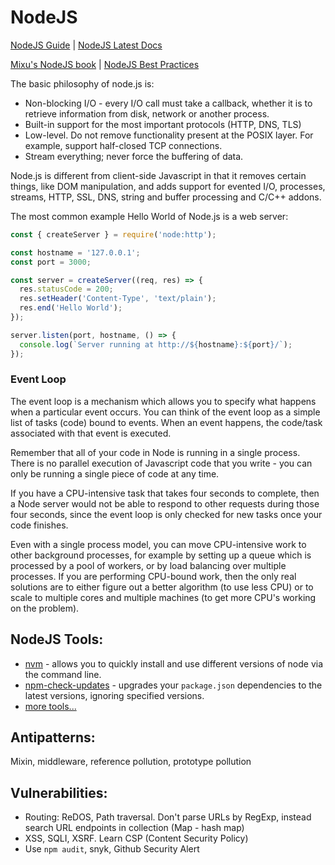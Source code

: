 
# NodeJS

[NodeJS Guide](https://nodejs.org/en/learn/getting-started/introduction-to-nodejs) | [NodeJS Latest Docs](https://nodejs.org/docs/latest/api/)

[Mixu's NodeJS book](https://book.mixu.net/node/single.html) | [NodeJS Best Practices](https://github.com/goldbergyoni/nodebestpractices)

The basic philosophy of node.js is:
- Non-blocking I/O - every I/O call must take a callback, whether it is to retrieve information from disk, network or another process.
- Built-in support for the most important protocols (HTTP, DNS, TLS)
- Low-level. Do not remove functionality present at the POSIX layer. For example, support half-closed TCP connections.
- Stream everything; never force the buffering of data.

Node.js is different from client-side Javascript in that it removes certain things,
like DOM manipulation, and adds support for evented I/O, processes, streams, HTTP, SSL, DNS, string and buffer processing and C/C++ addons.

The most common example Hello World of Node.js is a web server:
```js
const { createServer } = require('node:http');

const hostname = '127.0.0.1';
const port = 3000;

const server = createServer((req, res) => {
  res.statusCode = 200;
  res.setHeader('Content-Type', 'text/plain');
  res.end('Hello World');
});

server.listen(port, hostname, () => {
  console.log(`Server running at http://${hostname}:${port}/`);
});
```

### Event Loop

The event loop is a mechanism which allows you to specify what happens when a particular event occurs.
You can think of the event loop as a simple list of tasks (code) bound to events.
When an event happens, the code/task associated with that event is executed.

Remember that all of your code in Node is running in a single process.
There is no parallel execution of Javascript code that you write - you can only be running a single piece of code at any time.

If you have a CPU-intensive task that takes four seconds to complete, then a Node server would not be able to respond to other requests during those four seconds,
since the event loop is only checked for new tasks once your code finishes.

Even with a single process model, you can move CPU-intensive work to other background processes,
for example by setting up a queue which is processed by a pool of workers, or by load balancing over multiple processes.
If you are performing CPU-bound work, then the only real solutions are to either figure out a better algorithm (to use less CPU)
or to scale to multiple cores and multiple machines (to get more CPU's working on the problem).

## NodeJS Tools:

- [nvm](https://github.com/nvm-sh/nvm#intro) - allows you to quickly install and use different versions of node via the command line.
- [npm-check-updates](https://www.npmjs.com/package/npm-check-updates) - upgrades your `package.json` dependencies to the latest versions, ignoring specified versions.
- [more tools...](https://github.com/stepanenko/nodejs-info/blob/master/TOOLS.md#tools-to-try)

## Antipatterns:

Mixin, middleware, reference pollution, prototype pollution

## Vulnerabilities:

- Routing: ReDOS, Path traversal. Don't parse URLs by RegExp, instead search URL endpoints in collection (Map - hash map)
- XSS, SQLI, XSRF. Learn CSP (Content Security Policy)
- Use `npm audit`, snyk, Github Security Alert



